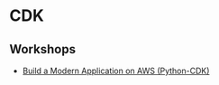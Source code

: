 # CDK

## Workshops

* [Build a Modern Application on AWS (Python-CDK)](https://github.com/aws-samples/aws-modern-application-workshop/tree/python-cdk)